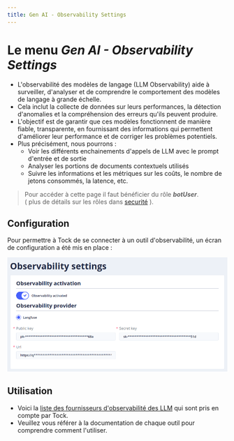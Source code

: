 ```yaml
---
title: Gen AI - Observability Settings
---
```


# Le menu *Gen AI - Observability Settings*

- L'observabilité des modèles de langage (LLM Observability) aide à surveiller, d'analyser et de comprendre le comportement des modèles de langage à grande échelle.
- Cela inclut la collecte de données sur leurs performances, la détection d'anomalies et la compréhension des erreurs qu'ils peuvent produire. 
- L'objectif est de garantir que ces modèles fonctionnent de manière fiable, transparente, en fournissant des informations qui permettent d'améliorer leur performance et de corriger les problèmes potentiels.
- Plus précisément, nous pourrons :
    - Voir les différents enchainements d'appels de LLM avec le prompt d'entrée et de sortie
    - Analyser les portions de documents contextuels utilisés
    - Suivre les informations et les métriques sur les coûts, le nombre de jetons consommés, la latence, etc.


> Pour accéder à cette page il faut bénéficier du rôle **_botUser_**.
> <br />( plus de détails sur les rôles dans [securité](../../../../../admin/securite#rôles) ).

## Configuration
Pour permettre à Tock de se connecter à un outil d'observabilité, un écran de configuration a été mis en place : 

![LLM Observability](../../../../img/gen-ai/gen-ai-feature-observability.png "Ecran de configuration de l'outil d'observation de l'IA")

## Utilisation

- Voici la [liste des fournisseurs d'observabilité des LLM](../../providers/gen-ai-provider-observability) qui sont pris en compte par Tock.
- Veuillez vous référer à la documentation de chaque outil pour comprendre comment l'utiliser.
